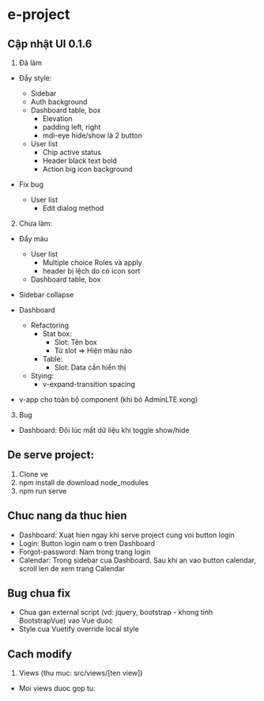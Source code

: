 # e-project

## Cập nhật UI 0.1.6

1. Đã làm

- Đẩy style:

  - Sidebar
  - Auth background
  - Dashboard table, box
    - Elevation
    - padding left, right
    - mdi-eye hide/show là 2 button
  - User list
    - Chip active status
    - Header black text bold
    - Action big icon background

- Fix bug
  - User list
    - Edit dialog method

2. Chưa làm:

- Đẩy màu

  - User list
    - Multiple choice Roles và apply
    - header bị lệch do có icon sort
  - Dashboard table, box

- Sidebar collapse

- Dashboard
  - Refactoring
    - Stat box:
      - Slot: Tên box
      - Từ slot => Hiện màu nào
    - Table:
      - Slot: Data cần hiển thị
  - Stying:
    - v-expand-transition spacing
- v-app cho toàn bộ component (khi bỏ AdminLTE xong)

3. Bug

- Dashboard: Đôi lúc mất dữ liệu khi toggle show/hide

## De serve project:

1. Clone ve
2. npm install de download node_modules
3. npm run serve

## Chuc nang da thuc hien

- Dashboard: Xuat hien ngay khi serve project cung voi button login
- Login: Button login nam o tren Dashboard
- Forgot-password: Nam trong trang login
- Calendar: Trong sidebar cua Dashboard. Sau khi an vao button calendar, scroll len de xem trang
  Calendar

## Bug chua fix

- Chua gan external script (vd: jquery, bootstrap - khong tinh BootstrapVue) vao Vue duoc
- Style cua Vuetify override local style

## Cach modify

1. Views (thu muc: src/views/[ten view])

- Moi views duoc gop tu: <template> [ten view].html; <script> main.js; <style> main.css
- File main.js import external scripts cua AdminLTE (dang bi bug)
- File main.css import external styles cua AdminLTE.

2. Router (thu muc: src/router/index.js)

3. Link github AdminLTE: https://github.com/ColorlibHQ/AdminLTE

---

## Project start custom

```
npm start
```

## Project setup

```
npm install
```

### Compiles and hot-reloads for development

```
npm run serve
```

### Compiles and minifies for production

```
npm run build
```

### Lints and fixes files

```
npm run lint
```

### Customize configuration

See [Configuration Reference](https://cli.vuejs.org/config/).
